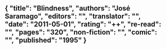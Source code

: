 {
 "title": "Blindness",
 "authors": "José Saramago",
 "editors": "",
 "translator": "",
 "date": "2011-05-01",
 "rating": "++",
 "re-read": "",
 "pages": "320",
 "non-fiction": "",
 "comic": "",
 "published": "1995"
}
---

